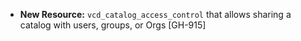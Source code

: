 * **New Resource:** `vcd_catalog_access_control` that allows sharing a catalog with users, groups, or Orgs [GH-915]
